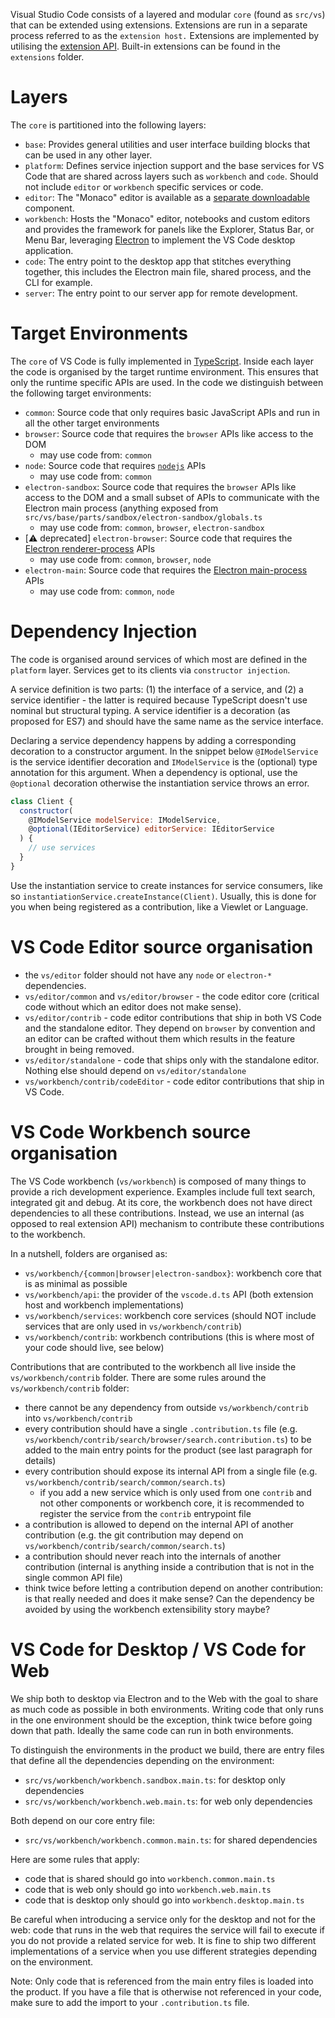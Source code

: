 Visual Studio Code consists of a layered and modular `core` (found as `src/vs`) that can be extended using extensions. Extensions are run in a separate process referred to as the
`extension host.` Extensions are implemented by utilising the [extension API](https://code.visualstudio.com/docs/extensions/overview). Built-in extensions can be found in the `extensions` folder.

# Layers

The `core` is partitioned into the following layers:
- `base`: Provides general utilities and user interface building blocks that can be used in any other layer.
- `platform`: Defines service injection support and the base services for VS Code that are shared across layers such as `workbench` and `code`. Should not include `editor` or `workbench` specific services or code.
- `editor`: The "Monaco" editor is available as a [separate downloadable](https://microsoft.github.io/monaco-editor/) component.
- `workbench`: Hosts the "Monaco" editor, notebooks and custom editors and provides the framework for panels like the Explorer, Status Bar, or Menu Bar, leveraging [Electron](https://www.electronjs.org/) to implement the VS Code desktop application.
- `code`: The entry point to the desktop app that stitches everything together, this includes the Electron main file, shared process, and the CLI for example.
- `server`: The entry point to our server app for remote development.

# Target Environments
The `core` of VS Code is fully implemented in [TypeScript](https://github.com/microsoft/typescript). Inside each layer the code is organised by the target runtime environment. This ensures that only the runtime specific APIs are used. In the code we distinguish between the following target environments:
- `common`: Source code that only requires basic JavaScript APIs and run in all the other target environments
- `browser`: Source code that requires the `browser` APIs like access to the DOM
  - may use code from: `common`
- `node`: Source code that requires [`nodejs`](https://nodejs.org) APIs
  - may use code from: `common`
- `electron-sandbox`: Source code that requires the `browser` APIs like access to the DOM and a small subset of APIs to communicate with the Electron main process (anything exposed from `src/vs/base/parts/sandbox/electron-sandbox/globals.ts`
  - may use code from: `common`, `browser`, `electron-sandbox`
- [⚠️ deprecated] `electron-browser`: Source code that requires the [Electron renderer-process](https://github.com/atom/electron/tree/master/docs#modules-for-the-renderer-process-web-page) APIs
  - may use code from: `common`, `browser`, `node`
- `electron-main`: Source code that requires the [Electron main-process](https://github.com/atom/electron/tree/master/docs#modules-for-the-main-process) APIs
  - may use code from: `common`, `node`

# Dependency Injection

The code is organised around services of which most are defined in the `platform` layer. Services get to its clients via `constructor injection`. 

A service definition is two parts: (1) the interface of a service, and (2) a service identifier - the latter is required because TypeScript doesn't use nominal but structural typing. A service identifier is a decoration (as proposed for ES7) and should have the same name as the service interface. 

Declaring a service dependency happens by adding a corresponding decoration to a constructor argument. In the snippet below `@IModelService` is the service identifier decoration and `IModelService` is the (optional) type annotation for this argument. When a dependency is optional, use the `@optional` decoration otherwise the instantiation service throws an error.

```javascript
class Client {
  constructor(
    @IModelService modelService: IModelService, 
    @optional(IEditorService) editorService: IEditorService
  ) {
    // use services
  }
}
```

Use the instantiation service to create instances for service consumers, like so `instantiationService.createInstance(Client)`. Usually, this is done for you when being registered as a contribution, like a Viewlet or Language.

# VS Code Editor source organisation

* the `vs/editor` folder should not have any `node` or `electron-*` dependencies.
* `vs/editor/common` and `vs/editor/browser` - the code editor core (critical code without which an editor does not make sense).
* `vs/editor/contrib` - code editor contributions that ship in both VS Code and the standalone editor. They depend on `browser` by convention and an editor can be crafted without them which results in the feature brought in being removed.
* `vs/editor/standalone` - code that ships only with the standalone editor. Nothing else should depend on `vs/editor/standalone`
* `vs/workbench/contrib/codeEditor` - code editor contributions that ship in VS Code.

# VS Code Workbench source organisation

The VS Code workbench (`vs/workbench`) is composed of many things to provide a rich development experience. Examples include full text search, integrated git and debug. At its core, the workbench does not have direct dependencies to all these contributions. Instead, we use an internal (as opposed to real extension API) mechanism to contribute these contributions to the workbench. 

In a nutshell, folders are organised as:
* `vs/workbench/{common|browser|electron-sandbox}`: workbench core that is as minimal as possible
* `vs/workbench/api`: the provider of the `vscode.d.ts` API (both extension host and workbench implementations)
* `vs/workbench/services`: workbench core services (should NOT include services that are only used in `vs/workbench/contrib`)
* `vs/workbench/contrib`: workbench contributions (this is where most of your code should live, see below)

Contributions that are contributed to the workbench all live inside the `vs/workbench/contrib` folder. There are some rules around the `vs/workbench/contrib` folder:
- there cannot be any dependency from outside `vs/workbench/contrib` into `vs/workbench/contrib`
- every contribution should have a single `.contribution.ts` file (e.g. `vs/workbench/contrib/search/browser/search.contribution.ts`) to be added to the main entry points for the product (see last paragraph for details)
- every contribution should expose its internal API from a single file (e.g. `vs/workbench/contrib/search/common/search.ts`)
  - if you add a new service which is only used from one `contrib` and not other components or workbench core, it is recommended to register the service from the `contrib` entrypoint file
- a contribution is allowed to depend on the internal API of another contribution (e.g. the git contribution may depend on  `vs/workbench/contrib/search/common/search.ts`)
- a contribution should never reach into the internals of another contribution (internal is anything inside a contribution that is not in the single common API file)
- think twice before letting a contribution depend on another contribution: is that really needed and does it make sense? Can the dependency be avoided by using the workbench extensibility story maybe?

# VS Code for Desktop / VS Code for Web

We ship both to desktop via Electron and to the Web with the goal to share as much code as possible in both environments. Writing code that only runs in the one environment should be the exception, think twice before going down that path. Ideally the same code can run in both environments.

To distinguish the environments in the product we build, there are entry files that define all the dependencies depending on the environment:
* `src/vs/workbench/workbench.sandbox.main.ts`: for desktop only dependencies
* `src/vs/workbench/workbench.web.main.ts`: for web only dependencies

Both depend on our core entry file:
* `src/vs/workbench/workbench.common.main.ts`: for shared dependencies

Here are some rules that apply:
* code that is shared should go into `workbench.common.main.ts`
* code that is web only should go into `workbench.web.main.ts`
* code that is desktop only should go into `workbench.desktop.main.ts`

Be careful when introducing a service only for the desktop and not for the web: code that runs in the web that requires the service will fail to execute if you do not provide a related service for web. It is fine to ship two different implementations of a service when you use different strategies depending on the environment.

Note: Only code that is referenced from the main entry files is loaded into the product. If you have a file that is otherwise not referenced in your code, make sure to add the import to your `.contribution.ts` file.